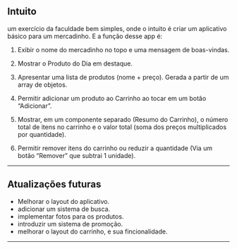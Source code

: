 ## Intuito

um exercício da faculdade bem simples, onde o intuito é criar um aplicativo básico para um mercadinho. E a função desse app é:

1. Exibir o nome do mercadinho no topo e uma mensagem de boas-vindas.

2. Mostrar o Produto do Dia em destaque.

3. Apresentar uma lista de produtos (nome + preço). Gerada a partir de um array de objetos.

4. Permitir adicionar um produto ao Carrinho ao tocar em um botão “Adicionar”.

5. Mostrar, em um componente separado (Resumo do Carrinho), o número total de itens no carrinho e o valor total (soma dos preços multiplicados por quantidade).

6. Permitir remover itens do carrinho ou reduzir a quantidade (Via um botão “Remover” que subtrai 1 unidade).
---
## Atualizações futuras

- Melhorar o layout do aplicativo.
- adicionar um sistema de busca.
- implementar fotos para os produtos.
- introduzir um sistema de promoção.
- melhorar o layout do carrinho, e sua fincionalidade.

---
